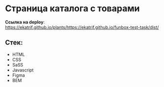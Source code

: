 # Страница каталога с товарами

**Ссылка на deploy**: https://ekatrif.github.io/plants/https://ekatrif.github.io/funbox-test-task/dist/

## Стек:

- HTML
- CSS
- SaSS
- Javascript
- Figma
- BEM
